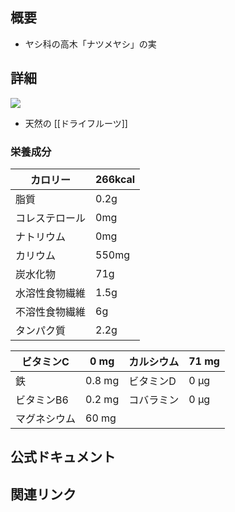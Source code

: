 ## 概要
- ヤシ科の高木「ナツメヤシ」の実

## 詳細
![](https://p.ipic.vip/ih1wh0.png)

- 天然の [[ドライフルーツ]]

### 栄養成分

| カロリー | 266kcal |
| ---- | ---- |
| 脂質 | 0.2g |
| コレステロール | 0mg |
| ナトリウム | 0mg |
| カリウム | 550mg |
| 炭水化物 | 71g |
| 水溶性食物繊維 | 1.5g |
| 不溶性食物繊維 | 6g |
| タンパク質 | 2.2g |

| ビタミンC | 0 mg | カルシウム | 71 mg |
| ---- | ---- | ---- | ---- |
| 鉄 | 0.8 mg | ビタミンD | 0 µg |
| ビタミンB6 | 0.2 mg | コバラミン | 0 µg |
| マグネシウム | 60 mg |  |  |
## 公式ドキュメント


## 関連リンク

